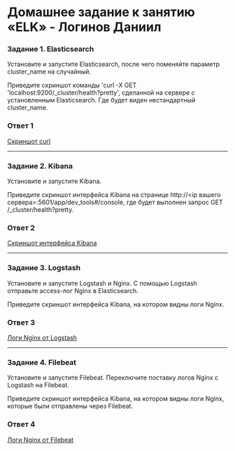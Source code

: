# Домашнее задание к занятию «ELK» - Логинов Даниил

### Задание 1. Elasticsearch

Установите и запустите Elasticsearch, после чего поменяйте параметр cluster_name на случайный.

Приведите скриншот команды 'curl -X GET 'localhost:9200/_cluster/health?pretty', сделанной на сервере с установленным Elasticsearch. Где будет виден нестандартный cluster_name.

### Ответ 1 

[Cкриншот curl ](https://github.com/Loginochka/sdb-hw/blob/main/elk/media/Elasticsearch_curl.png)

----

### Задание 2. Kibana

Установите и запустите Kibana.

Приведите скриншот интерфейса Kibana на странице http://<ip вашего сервера>:5601/app/dev_tools#/console, где будет выполнен запрос GET /_cluster/health?pretty.

### Ответ 2

[Cкриншот интерфейса Kibana](https://github.com/Loginochka/sdb-hw/blob/main/elk/media/Kibana_get.png)

----

### Задание 3. Logstash

Установите и запустите Logstash и Nginx. С помощью Logstash отправьте access-лог Nginx в Elasticsearch.

Приведите скриншот интерфейса Kibana, на котором видны логи Nginx.

### Ответ 3

[Логи Nginx от Logstash](https://github.com/Loginochka/sdb-hw/blob/main/elk/media/nginx_logstash.png)

----

### Задание 4. Filebeat

Установите и запустите Filebeat. Переключите поставку логов Nginx с Logstash на Filebeat.

Приведите скриншот интерфейса Kibana, на котором видны логи Nginx, которые были отправлены через Filebeat.

### Ответ 4

[Логи Nginx от Filebeat](https://github.com/Loginochka/sdb-hw/blob/main/elk/media/nginx_filebeat.png)